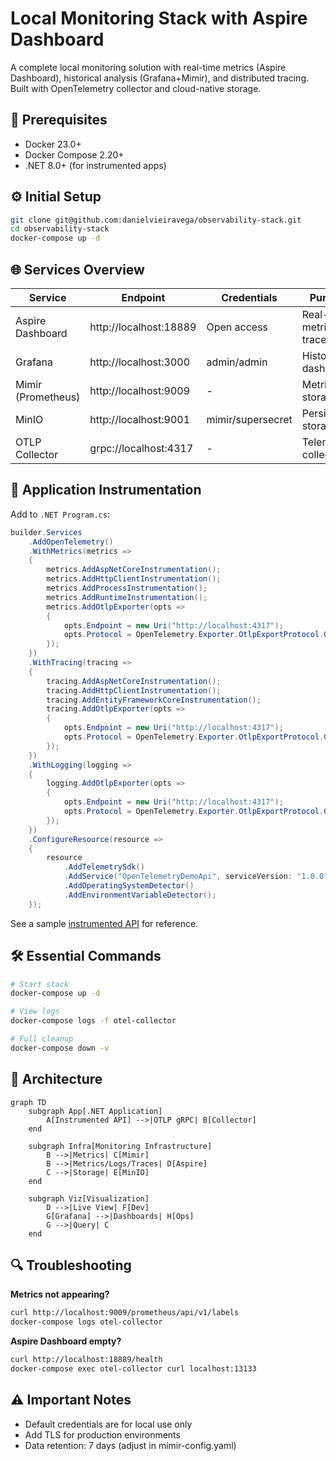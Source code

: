 # Local Monitoring Stack with Aspire Dashboard

A complete local monitoring solution with real-time metrics (Aspire Dashboard), historical analysis (Grafana+Mimir), and distributed tracing. Built with OpenTelemetry collector and cloud-native storage.

## 🚀 Prerequisites
- Docker 23.0+
- Docker Compose 2.20+
- .NET 8.0+ (for instrumented apps)

## ⚙️ Initial Setup
```bash
git clone git@github.com:danielvieiravega/observability-stack.git
cd observability-stack
docker-compose up -d
```

## 🌐 Services Overview
| Service               | Endpoint                     | Credentials         | Purpose                      |
|-----------------------|------------------------------|---------------------|------------------------------|
| Aspire Dashboard      | http://localhost:18889       | Open access         | Real-time metrics & traces   |
| Grafana               | http://localhost:3000        | admin/admin         | Historical dashboards        |
| Mimir (Prometheus)    | http://localhost:9009        | -                   | Metrics storage              |
| MinIO                 | http://localhost:9001        | mimir/supersecret   | Persistent storage           |
| OTLP Collector        | grpc://localhost:4317        | -                   | Telemetry collection         |

## 🔧 Application Instrumentation
Add to `.NET Program.cs`:
```csharp
builder.Services
    .AddOpenTelemetry()
    .WithMetrics(metrics =>
    {
        metrics.AddAspNetCoreInstrumentation();
        metrics.AddHttpClientInstrumentation();
        metrics.AddProcessInstrumentation();
        metrics.AddRuntimeInstrumentation();
        metrics.AddOtlpExporter(opts =>
        {
            opts.Endpoint = new Uri("http://localhost:4317");
            opts.Protocol = OpenTelemetry.Exporter.OtlpExportProtocol.Grpc;
        });
    })
    .WithTracing(tracing =>
    {
        tracing.AddAspNetCoreInstrumentation();
        tracing.AddHttpClientInstrumentation();
        tracing.AddEntityFrameworkCoreInstrumentation();
        tracing.AddOtlpExporter(opts =>
        {
            opts.Endpoint = new Uri("http://localhost:4317");
            opts.Protocol = OpenTelemetry.Exporter.OtlpExportProtocol.Grpc;
        });
    })
    .WithLogging(logging =>
    {
        logging.AddOtlpExporter(opts =>
        {
            opts.Endpoint = new Uri("http://localhost:4317");
            opts.Protocol = OpenTelemetry.Exporter.OtlpExportProtocol.Grpc;
        });
    })
    .ConfigureResource(resource =>
    {
        resource
            .AddTelemetrySdk()
            .AddService("OpenTelemetryDemoApi", serviceVersion: "1.0.0")
            .AddOperatingSystemDetector()
            .AddEnvironmentVariableDetector();
    });
```

See a sample [instrumented API](https://github.com/danielvieiravega/OpenTelemetryDemo/blob/9e543fab46d7b9baa2c3f27682ef0c65b408085d/Program.cs#L16) for reference.


## 🛠️ Essential Commands
```bash
# Start stack
docker-compose up -d

# View logs
docker-compose logs -f otel-collector

# Full cleanup
docker-compose down -v
```

## 📐 Architecture
```mermaid
graph TD
    subgraph App[.NET Application]
        A[Instrumented API] -->|OTLP gRPC| B[Collector]
    end

    subgraph Infra[Monitoring Infrastructure]
        B -->|Metrics| C[Mimir]
        B -->|Metrics/Logs/Traces| D[Aspire]
        C -->|Storage| E[MinIO]
    end

    subgraph Viz[Visualization]
        D -->|Live View| F[Dev]
        G[Grafana] -->|Dashboards| H[Ops]
        G -->|Query| C
    end
```

## 🔍 Troubleshooting
**Metrics not appearing?**
```bash
curl http://localhost:9009/prometheus/api/v1/labels
docker-compose logs otel-collector
```

**Aspire Dashboard empty?**
```bash
curl http://localhost:18889/health
docker-compose exec otel-collector curl localhost:13133
```

## ⚠️ Important Notes
- Default credentials are for local use only
- Add TLS for production environments
- Data retention: 7 days (adjust in mimir-config.yaml)
